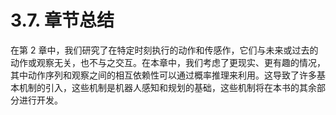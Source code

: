 # 3.7. 章节总结

在第 2 章中，我们研究了在特定时刻执行的动作和传感作，它们与未来或过去的动作或观察无关，也不与之交互。在本章中，我们考虑了更现实、更有趣的情况，其中动作序列和观察之间的相互依赖性可以通过概率推理来利用。这导致了许多基本机制的引入，这些机制是机器人感知和规划的基础，这些机制将在本书的其余部分进行开发。
